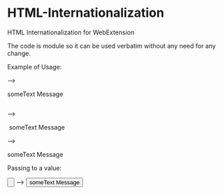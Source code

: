 # HTML-Internationalization
HTML Internationalization for WebExtension


The code is module so it can be used verbatim without any need for any change.

Example of Usage:

<p data-i18n="someText"></p> --> <p data-i18n="someText">someText Message</p>

<p data-i18n="someText"><img src="" alt=""> </p> --> <p data-i18n="someText"><img src="" alt=""> someText Message</p>

<p><span data-i18n="someText"></span></p> --> <p><span data-i18n="someText">someText Message</span></p>

Passing to a value:

<input type="button" data-i18n="someText|value" value=""> --> <input type="button" data-i18n="someText|value" value="someText Message"> 
